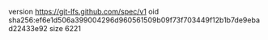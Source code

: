 version https://git-lfs.github.com/spec/v1
oid sha256:ef6e1d506a399004296d960561509b09f73f703449f12b1b7de9ebad22433e92
size 6221
